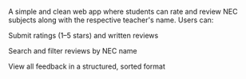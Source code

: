 A simple and clean web app where students can rate and review NEC subjects along with the respective teacher's name.
Users can:

Submit ratings (1–5 stars) and written reviews

Search and filter reviews by NEC name

View all feedback in a structured, sorted format
